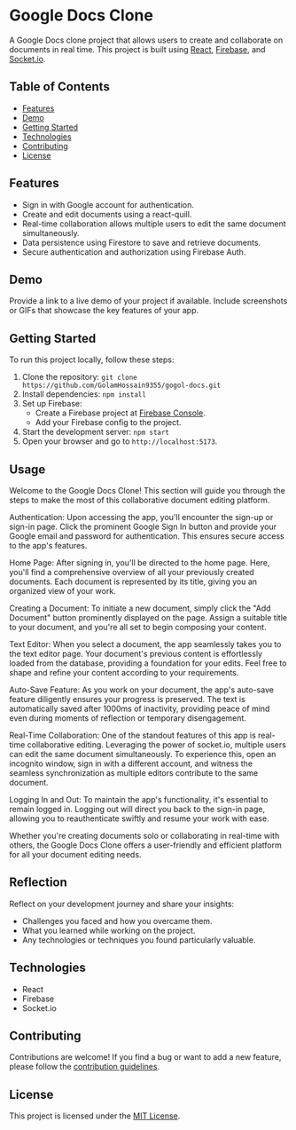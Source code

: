 # Google Docs Clone

A Google Docs clone project that allows users to create and collaborate on documents in real time. This project is built using [React](https://reactjs.org/), [Firebase](https://firebase.google.com/), and [Socket.io](https://socket.io/).

## Table of Contents

-  [Features](#features)
-  [Demo](#demo)
-  [Getting Started](#getting-started)
-  [Technologies](#technologies)
-  [Contributing](#contributing)
-  [License](#license)

## Features

-  Sign in with Google account for authentication.
-  Create and edit documents using a react-quill.
-  Real-time collaboration allows multiple users to edit the same document simultaneously.
-  Data persistence using Firestore to save and retrieve documents.
-  Secure authentication and authorization using Firebase Auth.

## Demo

Provide a link to a live demo of your project if available. Include screenshots or GIFs that showcase the key features of your app.

## Getting Started

To run this project locally, follow these steps:

1. Clone the repository: `git clone https://github.com/GolamHossain9355/gogol-docs.git`
2. Install dependencies: `npm install`
3. Set up Firebase:
   -  Create a Firebase project at [Firebase Console](https://console.firebase.google.com/).
   -  Add your Firebase config to the project.
4. Start the development server: `npm start`
5. Open your browser and go to `http://localhost:5173`.

## Usage

Welcome to the Google Docs Clone! This section will guide you through the steps to make the most of this collaborative document editing platform.

Authentication:
Upon accessing the app, you'll encounter the sign-up or sign-in page. Click the prominent Google Sign In button and provide your Google email and password for authentication. This ensures secure access to the app's features.

Home Page:
After signing in, you'll be directed to the home page. Here, you'll find a comprehensive overview of all your previously created documents. Each document is represented by its title, giving you an organized view of your work.

Creating a Document:
To initiate a new document, simply click the "Add Document" button prominently displayed on the page. Assign a suitable title to your document, and you're all set to begin composing your content.

Text Editor:
When you select a document, the app seamlessly takes you to the text editor page. Your document's previous content is effortlessly loaded from the database, providing a foundation for your edits. Feel free to shape and refine your content according to your requirements.

Auto-Save Feature:
As you work on your document, the app's auto-save feature diligently ensures your progress is preserved. The text is automatically saved after 1000ms of inactivity, providing peace of mind even during moments of reflection or temporary disengagement.

Real-Time Collaboration:
One of the standout features of this app is real-time collaborative editing. Leveraging the power of socket.io, multiple users can edit the same document simultaneously. To experience this, open an incognito window, sign in with a different account, and witness the seamless synchronization as multiple editors contribute to the same document.

Logging In and Out:
To maintain the app's functionality, it's essential to remain logged in. Logging out will direct you back to the sign-in page, allowing you to reauthenticate swiftly and resume your work with ease.

Whether you're creating documents solo or collaborating in real-time with others, the Google Docs Clone offers a user-friendly and efficient platform for all your document editing needs.

## Reflection

Reflect on your development journey and share your insights:

-  Challenges you faced and how you overcame them.
-  What you learned while working on the project.
-  Any technologies or techniques you found particularly valuable.

## Technologies

-  React
-  Firebase
-  Socket.io

## Contributing

Contributions are welcome! If you find a bug or want to add a new feature, please follow the [contribution guidelines](CONTRIBUTING.md).

## License

This project is licensed under the [MIT License](LICENSE).
